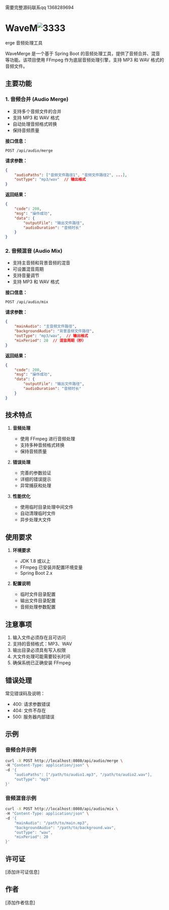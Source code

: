 需要完整源码联系qq 1368289694

# WaveM![3333](https://github.com/user-attachments/assets/42b9d26f-a6ec-4d18-a04e-234b81a65f22)
erge 音频处理工具


WaveMerge 是一个基于 Spring Boot 的音频处理工具，提供了音频合并、混音等功能。该项目使用 FFmpeg 作为底层音频处理引擎，支持 MP3 和 WAV 格式的音频文件。

## 主要功能

### 1. 音频合并 (Audio Merge)
- 支持多个音频文件的合并
- 支持 MP3 和 WAV 格式
- 自动处理音频格式转换
- 保持音频质量

**接口信息：**
```
POST /api/audio/merge
```

**请求参数：**
```json
{
    "audioPaths": ["音频文件路径1", "音频文件路径2", ...],
    "outType": "mp3/wav"  // 输出格式
}
```

**返回结果：**
```json
{
    "code": 200,
    "msg": "操作成功",
    "data": {
        "outputFile": "输出文件路径",
        "audioDuration": "音频时长"
    }
}
```

### 2. 音频混音 (Audio Mix)
- 支持主音频和背景音频的混音
- 可设置混音周期
- 支持音量调节
- 支持 MP3 和 WAV 格式

**接口信息：**
```
POST /api/audio/mix
```

**请求参数：**
```json
{
    "mainAudio": "主音频文件路径",
    "backgroundAudio": "背景音频文件路径",
    "outType": "mp3/wav",  // 输出格式
    "mixPeriod": 20  // 混音周期（秒）
}
```

**返回结果：**
```json
{
    "code": 200,
    "msg": "操作成功",
    "data": {
        "outputFile": "输出文件路径",
        "audioDuration": "音频时长"
    }
}
```

## 技术特点

1. **音频处理**
   - 使用 FFmpeg 进行音频处理
   - 支持多种音频格式转换
   - 保持音频质量

2. **错误处理**
   - 完善的参数验证
   - 详细的错误提示
   - 异常捕获和处理

3. **性能优化**
   - 使用临时目录处理中间文件
   - 自动清理临时文件
   - 异步处理大文件

## 使用要求

1. **环境要求**
   - JDK 1.8 或以上
   - FFmpeg 已安装并配置环境变量
   - Spring Boot 2.x

2. **配置说明**
   - 临时文件目录配置
   - 输出文件目录配置
   - 音频处理参数配置

## 注意事项

1. 输入文件必须存在且可访问
2. 支持的音频格式：MP3、WAV
3. 输出目录必须具有写入权限
4. 大文件处理可能需要较长时间
5. 确保系统已正确安装 FFmpeg

## 错误处理

常见错误码及说明：
- 400: 请求参数错误
- 404: 文件不存在
- 500: 服务器内部错误

## 示例

### 音频合并示例
```bash
curl -X POST http://localhost:8080/api/audio/merge \
-H "Content-Type: application/json" \
-d '{
    "audioPaths": ["/path/to/audio1.mp3", "/path/to/audio2.wav"],
    "outType": "mp3"
}'
```

### 音频混音示例
```bash
curl -X POST http://localhost:8080/api/audio/mix \
-H "Content-Type: application/json" \
-d '{
    "mainAudio": "/path/to/main.mp3",
    "backgroundAudio": "/path/to/background.wav",
    "outType": "wav",
    "mixPeriod": 20
}'
```

## 许可证

[添加许可证信息]

## 作者

[添加作者信息]

